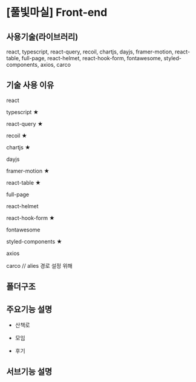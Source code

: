 # [풀빛마실] Front-end

## 사용기술(라이브러리)

  react, typescript, react-query, recoil, chartjs, dayjs, framer-motion, react-table, full-page, react-helmet, react-hook-form, fontawesome, 
  styled-components, axios, carco

## 기술 사용 이유

  react

  typescript ★

  react-query ★

  recoil ★

  chartjs ★

  dayjs 

  framer-motion ★

  react-table ★

  full-page

  react-helmet

  react-hook-form ★

  fontawesome

  styled-components ★

  axios

  carco // alies 경로 설정 위해

## 폴더구조


## 주요기능 설명

* 산책로

* 모임

* 후기

## 서브기능 설명

